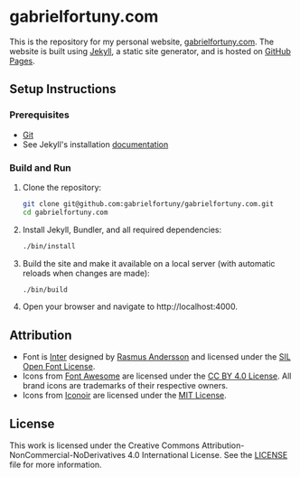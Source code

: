 # gabrielfortuny.com

This is the repository for my personal website, [gabrielfortuny.com](https://gabrielfortuny.com/). The website is built using [Jekyll](https://jekyllrb.com/), a static site generator, and is hosted on [GitHub Pages](https://pages.github.com/).

## Setup Instructions

### Prerequisites

- [Git](https://git-scm.com/)
- See Jekyll's installation [documentation](https://jekyllrb.com/docs/installation/)

### Build and Run

1. Clone the repository:

   ```sh
   git clone git@github.com:gabrielfortuny/gabrielfortuny.com.git
   cd gabrielfortuny.com
   ```

2. Install Jekyll, Bundler, and all required dependencies:

   ```sh
   ./bin/install
   ```

3. Build the site and make it available on a local server (with automatic reloads when changes are made):

   ```sh
   ./bin/build
   ```

4. Open your browser and navigate to http://localhost:4000.

## Attribution

- Font is [Inter](https://rsms.me/inter/) designed by [Rasmus Andersson](https://rsms.me/) and licensed under the [SIL Open Font License](https://openfontlicense.org/open-font-license-official-text/).
- Icons from [Font Awesome](https://fontawesome.com/) are licensed under the [CC BY 4.0 License](https://creativecommons.org/licenses/by/4.0/). All brand icons are trademarks of their respective owners.
- Icons from [Iconoir](https://iconoir.com/) are licensed under the [MIT License](https://github.com/iconoir-icons/iconoir/blob/main/LICENSE).

## License

This work is licensed under the Creative Commons Attribution-NonCommercial-NoDerivatives 4.0 International License. See the [LICENSE](./LICENSE) file for more information.
